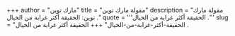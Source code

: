 +++
author = "مارك توين"
title = "مقولة مارك توين"
description = "مقولة مارك توين: الحقيقة أكثر غرابة من الخيال ."
quote = '''الحقيقة أكثر غرابة من الخيال .'''
slug = "الحقيقة-أكثر-غرابة-من-الخيال"
+++
الحقيقة أكثر غرابة من الخيال .
